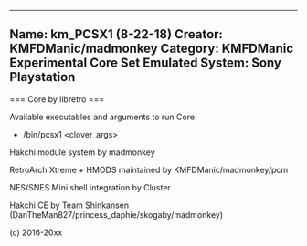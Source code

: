 -----------------------
Name: km_PCSX1 (8-22-18)
Creator: KMFDManic/madmonkey
Category: KMFDManic Experimental Core Set
Emulated System: Sony Playstation
-----------------------
=== Core by libretro ===

Available executables and arguments to run Core:
- /bin/pcsx1 <rom> <clover_args>

Hakchi module system by madmonkey

RetroArch Xtreme + HMODS maintained by KMFDManic/madmonkey/pcm

NES/SNES Mini shell integration by Cluster

Hakchi CE by Team Shinkansen (DanTheMan827/princess_daphie/skogaby/madmonkey)

(c) 2016-20xx
